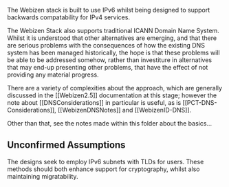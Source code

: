 The Webizen stack is built to use IPv6 whilst being designed to support backwards compatability for IPv4 services.  

The Webizen Stack also supports traditional ICANN Domain Name System.  Whilst it is understood that other alternatives are emerging, and that there are serious problems with the consequences of how the existing DNS system has been managed historically, the hope is that these problems will be able to be addressed somehow, rather than investiture in alternatives that may end-up presenting other problems, that have the effect of not providing any material progress.  

There are a variety of complexities about the approach, which are generally discussed in the [[Webizen2.5]] documentation at this stage; however the note about [[DNSConsiderations]] in particular is useful, as is [[PCT-DNS-Considerations]], [[WebizenDNSNotes]] and [[WebizenID-DNS]].  

Other than that, see the notes made within this folder about the basics...

## Unconfirmed Assumptions

The designs seek to employ IPv6 subnets with TLDs for users.  These methods should both enhance support for cryptography, whilst also maintaining migratability. 

